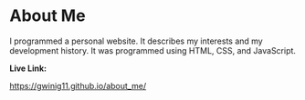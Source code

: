 # About Me

I programmed a personal website. It describes my interests and my development history. It was programmed using HTML, CSS, and JavaScript.

**Live Link:**

https://gwinig11.github.io/about_me/
